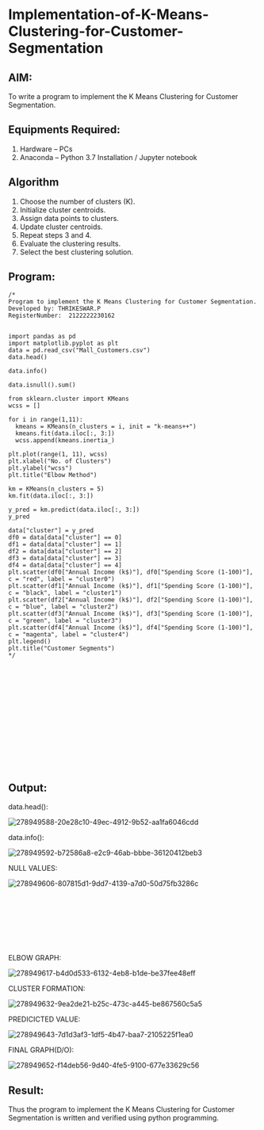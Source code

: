 # Implementation-of-K-Means-Clustering-for-Customer-Segmentation

## AIM:
To write a program to implement the K Means Clustering for Customer Segmentation.

## Equipments Required:
1. Hardware – PCs
2. Anaconda – Python 3.7 Installation / Jupyter notebook

## Algorithm
1.  Choose the number of clusters (K).
2.  Initialize cluster centroids.
3.  Assign data points to clusters.
4.  Update cluster centroids.
5.  Repeat steps 3 and 4.
6.  Evaluate the clustering results.
7.  Select the best clustering solution. 

## Program:
```
/*
Program to implement the K Means Clustering for Customer Segmentation.
Developed by: THRIKESWAR.P
RegisterNumber:  2122222230162


import pandas as pd
import matplotlib.pyplot as plt
data = pd.read_csv("Mall_Customers.csv")
data.head()

data.info()

data.isnull().sum()

from sklearn.cluster import KMeans
wcss = []

for i in range(1,11):
  kmeans = KMeans(n_clusters = i, init = "k-means++")
  kmeans.fit(data.iloc[:, 3:])
  wcss.append(kmeans.inertia_)
  
plt.plot(range(1, 11), wcss)
plt.xlabel("No. of Clusters")
plt.ylabel("wcss")
plt.title("Elbow Method")

km = KMeans(n_clusters = 5)
km.fit(data.iloc[:, 3:])

y_pred = km.predict(data.iloc[:, 3:])
y_pred

data["cluster"] = y_pred
df0 = data[data["cluster"] == 0]
df1 = data[data["cluster"] == 1]
df2 = data[data["cluster"] == 2]
df3 = data[data["cluster"] == 3]
df4 = data[data["cluster"] == 4]
plt.scatter(df0["Annual Income (k$)"], df0["Spending Score (1-100)"], c = "red", label = "cluster0")
plt.scatter(df1["Annual Income (k$)"], df1["Spending Score (1-100)"], c = "black", label = "cluster1")
plt.scatter(df2["Annual Income (k$)"], df2["Spending Score (1-100)"], c = "blue", label = "cluster2")
plt.scatter(df3["Annual Income (k$)"], df3["Spending Score (1-100)"], c = "green", label = "cluster3")
plt.scatter(df4["Annual Income (k$)"], df4["Spending Score (1-100)"], c = "magenta", label = "cluster4")
plt.legend()
plt.title("Customer Segments")
*/
```
<br>
<br>
<br>
<br>
<br>
<br>
<br>
<br>
<br>
<br>
<br>
<br>

## Output:
data.head():

![278949588-20e28c10-49ec-4912-9b52-aa1fa6046cdd](https://github.com/Naveensrinivasan07/Implementation-of-K-Means-Clustering-for-Customer-Segmentation/assets/119475891/e88af4cf-f5b0-4824-b46e-5a9aa864c7c5)

data.info():



![278949592-b72586a8-e2c9-46ab-bbbe-36120412beb3](https://github.com/Naveensrinivasan07/Implementation-of-K-Means-Clustering-for-Customer-Segmentation/assets/119475891/2091a671-a894-4081-990f-1c90fdafc06f)


NULL VALUES:

![278949606-807815d1-9dd7-4139-a7d0-50d75fb3286c](https://github.com/Naveensrinivasan07/Implementation-of-K-Means-Clustering-for-Customer-Segmentation/assets/119475891/151605f3-5026-4dcf-9ec5-c8452b49339c)
<br>
<br>
<br>
<br>
<br>
<br>
<br>
<br>

ELBOW GRAPH:

![278949617-b4d0d533-6132-4eb8-b1de-be37fee48eff](https://github.com/Naveensrinivasan07/Implementation-of-K-Means-Clustering-for-Customer-Segmentation/assets/119475891/6733b746-6bfb-4238-b8d6-86dc21d313cc)

CLUSTER FORMATION:

![278949632-9ea2de21-b25c-473c-a445-be867560c5a5](https://github.com/Naveensrinivasan07/Implementation-of-K-Means-Clustering-for-Customer-Segmentation/assets/119475891/b7961020-7542-4104-ae48-c5efcc1504ac)

PREDICICTED VALUE:

![278949643-7d1d3af3-1df5-4b47-baa7-2105225f1ea0](https://github.com/Naveensrinivasan07/Implementation-of-K-Means-Clustering-for-Customer-Segmentation/assets/119475891/d9d1a1c6-6397-432a-a04f-a4c74b4f1db0)

FINAL GRAPH(D/O):

![278949652-f14deb56-9d40-4fe5-9100-677e33629c56](https://github.com/Naveensrinivasan07/Implementation-of-K-Means-Clustering-for-Customer-Segmentation/assets/119475891/3d5d2918-2467-4bf2-95f8-2e40bcce9c9e)



## Result:
Thus the program to implement the K Means Clustering for Customer Segmentation is written and verified using python programming.
